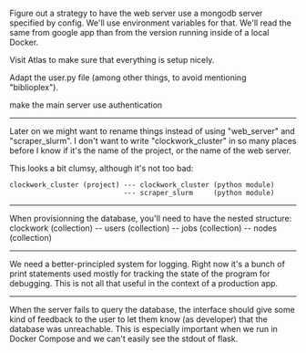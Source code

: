 
Figure out a strategy to have the web server use a mongodb server specified by config.
We'll use environment variables for that. We'll read the same from google app
than from the version running inside of a local Docker.

Visit Atlas to make sure that everything is setup nicely.

Adapt the user.py file (among other things, to avoid mentioning "biblioplex").

make the main server use authentication

---

Later on we might want to rename things instead of using "web_server" and "scraper_slurm".
I don't want to write "clockwork_cluster" in so many places before I know if it's the name
of the project, or the name of the web server.

This looks a bit clumsy, although it's not too bad:

    clockwork_cluster (project) --- clockwork_cluster (python module)
                                --- scraper_slurm     (python module)

---

When provisionning the database, you'll need to have the nested structure:
    clockwork (collection)  -- users (collection)
                            -- jobs  (collection)
                            -- nodes (collection)

---

We need a better-principled system for logging. Right now it's a bunch of print
statements used mostly for tracking the state of the program for debugging.
This is not all that useful in the context of a production app.

---

When the server fails to query the database, the interface should give some
kind of feedback to the user to let them know (as developer) that the
database was unreachable. This is especially important when we run in Docker Compose
and we can't easily see the stdout of flask.